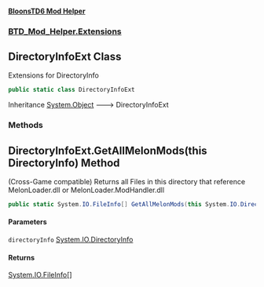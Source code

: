 #### [BloonsTD6 Mod Helper](index.md 'index')
### [BTD_Mod_Helper.Extensions](index.md#BTD_Mod_Helper.Extensions 'BTD_Mod_Helper.Extensions')

## DirectoryInfoExt Class

Extensions for DirectoryInfo

```csharp
public static class DirectoryInfoExt
```

Inheritance [System.Object](https://docs.microsoft.com/en-us/dotnet/api/System.Object 'System.Object') &#129106; DirectoryInfoExt
### Methods

<a name='BTD_Mod_Helper.Extensions.DirectoryInfoExt.GetAllMelonMods(thisSystem.IO.DirectoryInfo)'></a>

## DirectoryInfoExt.GetAllMelonMods(this DirectoryInfo) Method

(Cross-Game compatible) Returns all Files in this directory that reference MelonLoader.dll or MelonLoader.ModHandler.dll

```csharp
public static System.IO.FileInfo[] GetAllMelonMods(this System.IO.DirectoryInfo directoryInfo);
```
#### Parameters

<a name='BTD_Mod_Helper.Extensions.DirectoryInfoExt.GetAllMelonMods(thisSystem.IO.DirectoryInfo).directoryInfo'></a>

`directoryInfo` [System.IO.DirectoryInfo](https://docs.microsoft.com/en-us/dotnet/api/System.IO.DirectoryInfo 'System.IO.DirectoryInfo')

#### Returns
[System.IO.FileInfo](https://docs.microsoft.com/en-us/dotnet/api/System.IO.FileInfo 'System.IO.FileInfo')[[]](https://docs.microsoft.com/en-us/dotnet/api/System.Array 'System.Array')